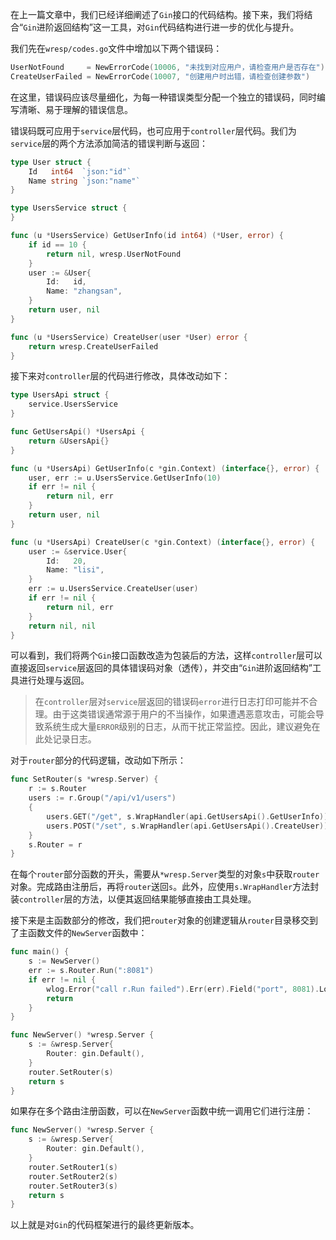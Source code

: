 在上一篇文章中，我们已经详细阐述了`Gin`接口的代码结构。接下来，我们将结合“`Gin`进阶返回结构”这一工具，对`Gin`代码结构进行进一步的优化与提升。

我们先在`wresp/codes.go`文件中增加以下两个错误码：

```go
UserNotFound     = NewErrorCode(10006, "未找到对应用户，请检查用户是否存在")
CreateUserFailed = NewErrorCode(10007, "创建用户时出错，请检查创建参数")
```

在这里，错误码应该尽量细化，为每一种错误类型分配一个独立的错误码，同时编写清晰、易于理解的错误信息。

错误码既可应用于`service`层代码，也可应用于`controller`层代码。我们为`service`层的两个方法添加简洁的错误判断与返回：

```go
type User struct {
	Id   int64  `json:"id"`
	Name string `json:"name"`
}

type UsersService struct {
}

func (u *UsersService) GetUserInfo(id int64) (*User, error) {
	if id == 10 {
		return nil, wresp.UserNotFound
	}
	user := &User{
		Id:   id,
		Name: "zhangsan",
	}
	return user, nil
}

func (u *UsersService) CreateUser(user *User) error {
	return wresp.CreateUserFailed
}
```

接下来对`controller`层的代码进行修改，具体改动如下：

```go
type UsersApi struct {
	service.UsersService
}

func GetUsersApi() *UsersApi {
	return &UsersApi{}
}

func (u *UsersApi) GetUserInfo(c *gin.Context) (interface{}, error) {
	user, err := u.UsersService.GetUserInfo(10)
	if err != nil {
		return nil, err
	}
	return user, nil
}

func (u *UsersApi) CreateUser(c *gin.Context) (interface{}, error) {
	user := &service.User{
		Id:   20,
		Name: "lisi",
	}
	err := u.UsersService.CreateUser(user)
	if err != nil {
		return nil, err
	}
	return nil, nil
}
```

可以看到，我们将两个`Gin`接口函数改造为包装后的方法，这样`controller`层可以直接返回`service`层返回的具体错误码对象（透传），并交由“`Gin`进阶返回结构”工具进行处理与返回。

> 在`controller`层对`service`层返回的错误码`error`进行日志打印可能并不合理。由于这类错误通常源于用户的不当操作，如果遭遇恶意攻击，可能会导致系统生成大量`ERROR`级别的日志，从而干扰正常监控。因此，建议避免在此处记录日志。

对于`router`部分的代码逻辑，改动如下所示：

```go
func SetRouter(s *wresp.Server) {
    r := s.Router
	users := r.Group("/api/v1/users")
	{
		users.GET("/get", s.WrapHandler(api.GetUsersApi().GetUserInfo))
		users.POST("/set", s.WrapHandler(api.GetUsersApi().CreateUser))
	}
    s.Router = r
}
```

在每个`router`部分函数的开头，需要从`*wresp.Server`类型的对象`s`中获取`router`对象。完成路由注册后，再将`router`送回`s`。此外，应使用`s.WrapHandler`方法封装`controller`层的方法，以便其返回结果能够直接由工具处理。

接下来是主函数部分的修改，我们把`router`对象的创建逻辑从`router`目录移交到了主函数文件的`NewServer`函数中：

```go
func main() {
	s := NewServer()
	err := s.Router.Run(":8081")
	if err != nil {
		wlog.Error("call r.Run failed").Err(err).Field("port", 8081).Log()
		return
	}
}

func NewServer() *wresp.Server {
	s := &wresp.Server{
		Router: gin.Default(),
	}
	router.SetRouter(s)
	return s
}
```

如果存在多个路由注册函数，可以在`NewServer`函数中统一调用它们进行注册：

```go
func NewServer() *wresp.Server {
	s := &wresp.Server{
		Router: gin.Default(),
	}
	router.SetRouter1(s)
	router.SetRouter2(s)
	router.SetRouter3(s)
	return s
}
```

以上就是对`Gin`的代码框架进行的最终更新版本。
